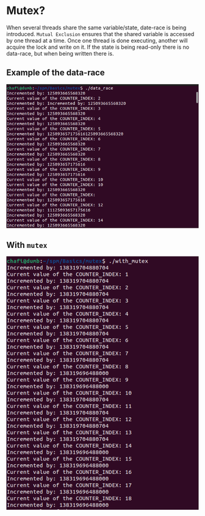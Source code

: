 # Mutex?

When several threads share the same variable/state, date-race is being introduced. `Mutual Exclusion` ensures that the shared variable is accessed by one thread at a time. Once one thread is done executing, another will acquire the lock and write on it. If the state is being read-only there is no data-race, but when being written there is.

## Example of the data-race

![data-race-image](./data_race.png)

## With `mutex`

![mutex-image](./with_mutex.png)
